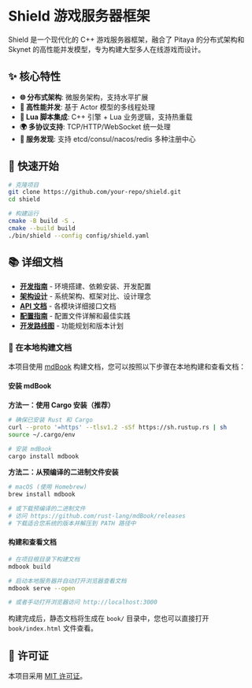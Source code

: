 # Shield 游戏服务器框架

Shield 是一个现代化的 C++ 游戏服务器框架，融合了 Pitaya 的分布式架构和 Skynet 的高性能并发模型，专为构建大型多人在线游戏而设计。

## ✨ 核心特性

- **🌐 分布式架构**: 微服务架构，支持水平扩展
- **🚀 高性能并发**: 基于 Actor 模型的多线程处理
- **🔧 Lua 脚本集成**: C++ 引擎 + Lua 业务逻辑，支持热重载
- **🌍 多协议支持**: TCP/HTTP/WebSocket 统一处理
- **🔄 服务发现**: 支持 etcd/consul/nacos/redis 多种注册中心

## 🚀 快速开始

```bash
# 克隆项目
git clone https://github.com/your-repo/shield.git
cd shield

# 构建运行
cmake -B build -S .
cmake --build build
./bin/shield --config config/shield.yaml
```

## 📚 详细文档

- **[开发指南](docs/development-guide.md)** - 环境搭建、依赖安装、开发配置
- **[架构设计](docs/architecture.md)** - 系统架构、框架对比、设计理念
- **[API 文档](docs/api/)** - 各模块详细接口文档
- **[配置指南](docs/configuration.md)** - 配置文件详解和最佳实践
- **[开发路线图](docs/roadmap.md)** - 功能规划和版本计划

### 📖 在本地构建文档

本项目使用 [mdBook](https://rust-lang.github.io/mdBook/) 构建文档，您可以按照以下步骤在本地构建和查看文档：

#### 安装 mdBook

**方法一：使用 Cargo 安装（推荐）**
```bash
# 确保已安装 Rust 和 Cargo
curl --proto '=https' --tlsv1.2 -sSf https://sh.rustup.rs | sh
source ~/.cargo/env

# 安装 mdBook
cargo install mdbook
```

**方法二：从预编译的二进制文件安装**
```bash
# macOS (使用 Homebrew)
brew install mdbook

# 或下载预编译的二进制文件
# 访问 https://github.com/rust-lang/mdBook/releases
# 下载适合您系统的版本并解压到 PATH 路径中
```

#### 构建和查看文档

```bash
# 在项目根目录下构建文档
mdbook build

# 启动本地服务器并自动打开浏览器查看文档
mdbook serve --open

# 或者手动打开浏览器访问 http://localhost:3000
```

构建完成后，静态文档将生成在 `book/` 目录中，您也可以直接打开 `book/index.html` 文件查看。

## 📄 许可证

本项目采用 [MIT 许可证](LICENSE)。